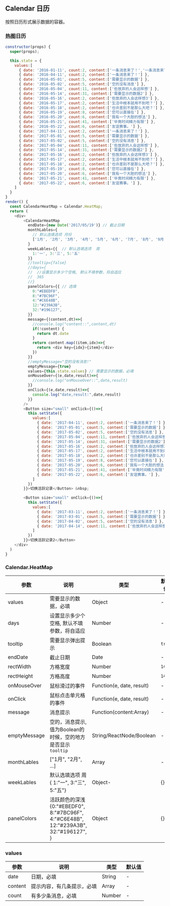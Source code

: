 ## Calendar 日历

按照日历形式展示数据的容器。

### 热图日历

<!--DemoStart-->
```js
constructor(props) {
  super(props);

  this.state = {
    values:[
      { date: '2016-01-11', count:2, content:['一条消息来了！','一条消息来了！'] },
      { date: '2016-04-11', count:2, content:['一条消息来了！'] },
      { date: '2016-05-01', count:5, content:['需要显示的数据'] },
      { date: '2016-05-02', count:5, content:['空的没有消息'] },
      { date: '2016-05-04', count:11, content:['些放弃的人会这样想'] },
      { date: '2016-05-14', count:31, content:['需要显示的数据2'] },
      { date: '2016-05-16', count:2, content:['些放弃的人会这样想3'] },
      { date: '2016-05-17', count:2, content:['生活中根本就用不到吧？'] },
      { date: '2016-05-18', count:2, content:['也许差别不是那么大吧？'] },
      { date: '2016-05-19', count:8, content:['您可以直接在'] },
      { date: '2016-05-20', count:6, content:['我有一个大胆的想法'] },
      { date: '2016-05-21', count:41, content:['毕竟时间精力有限'] },
      { date: '2016-05-22', count:6, content:['友谊赛事。'] },
      { date: '2017-04-11', count:2, content:['一条消息来了！'] },
      { date: '2017-05-01', count:5, content:['需要显示的数据'] },
      { date: '2017-05-02', count:5, content:['空的没有消息'] },
      { date: '2017-05-04', count:11, content:['些放弃的人会这样想'] },
      { date: '2017-05-14', count:31, content:['需要显示的数据2'] },
      { date: '2017-05-16', count:2, content:['些放弃的人会这样想3'] },
      { date: '2017-05-17', count:2, content:['生活中根本就用不到吧？'] },
      { date: '2017-05-18', count:2, content:['也许差别不是那么大吧？'] },
      { date: '2017-05-19', count:8, content:['您可以直接在'] },
      { date: '2017-05-20', count:6, content:['我有一个大胆的想法'] },
      { date: '2017-05-21', count:41, content:['毕竟时间精力有限'] },
      { date: '2017-05-22', count:6, content:['友谊赛事。'] },
    ]
  }
}
render() {
  const CalendarHeatMap = Calendar.HeatMap;
  return (
    <div>
        <CalendarHeatMap 
          endDate={new Date('2017/05/19')} // 截止日期
          monthLables={
            // 默认选填选项 月份
            ['1月', '2月', '3月', '4月', '5月', '6月', '7月', '8月', '9月', '10月', '11月', '12月']
          }
          weekLables={{  // 默认选填选项  周
            1:'一', 3:'三', 5:'五'
          }}
          //tooltip={false}
          //days={
          //  //设置显示多少个空格, 默认不填参数，将自适应
          //  365
          //}
          panelColors={{ // 选填
            0:"#EBEDF0",
            8:"#7BC96F",
            4:"#C6E48B",
            12:"#239A3B",
            32:"#196127",
          }}
          message={(content,dt)=>{
            //console.log("content::",content,dt)
            if(!content) {
              return dt.date
            }
            return content.map((item,idx)=>{
              return <div key={idx}>{item}</div>
            })
          }}
          //emptyMessage="空的没有消息!"
          emptyMessage={true}
          values={this.state.values} // 需要显示的数据，必填
          onMouseOver={(e,date,result)=>{
            //console.log("onMouseOver::",date,result)
          }}
          onClick={(e,date,result)=>{
            console.log("date,result:",date,result)
          }}
        />
        <Button size="small" onClick={()=>{
          this.setState({
            values:[
              { date: '2017-04-11', count:2, content:['一条消息来了！'] },
              { date: '2017-05-01', count:5, content:['需要显示的数据'] },
              { date: '2017-05-02', count:5, content:['空的没有消息'] },
              { date: '2017-05-04', count:11, content:['些放弃的人会这样想'] },
              { date: '2017-05-14', count:31, content:['需要显示的数据2'] },
              { date: '2017-05-16', count:2, content:['些放弃的人会这样想3'] },
              { date: '2017-05-17', count:2, content:['生活中根本就用不到吧？'] },
              { date: '2017-05-18', count:2, content:['也许差别不是那么大吧？'] },
              { date: '2017-05-19', count:8, content:['您可以直接在'] },
              { date: '2017-05-20', count:6, content:['我有一个大胆的想法'] },
              { date: '2017-05-21', count:41, content:['毕竟时间精力有限'] },
              { date: '2017-05-22', count:6, content:['友谊赛事。'] },
            ]
          })
        }}>切换活跃记录</Button> &nbsp;

        <Button size="small" onClick={()=>{
          this.setState({
            values:[
              { date: '2017-03-11', count:2, content:['一条消息来了！'] },
              { date: '2017-03-01', count:5, content:['需要显示的数据'] },
              { date: '2017-04-02', count:5, content:['空的没有消息'] },
              { date: '2017-04-14', count:11, content:['些放弃的人会这样想'] },
            ]
          })
        }}>切换活跃记录2</Button>
    </div>
  )
}
```
<!--End-->



### Calendar.HeatMap

| 参数 | 说明 | 类型 | 默认值 |
|--------- |-------- |--------- |-------- |
| values | 需要显示的数据，必填 | Object | - |
| days | 设置显示多少个空格, 默认不填参数，将自适应 | Number | - |
| tooltip | 需要显示弹出提示| Boolean | `true` |
| endDate | 截止日期 | Date | - |
| rectWidth | 方格宽度 | Number | `14` |
| rectHeight | 方格高度 | Number | `14` |
| onMouseOver | 鼠标滑过的事件 | Function(e, date, result) | - |
| onClick | 鼠标点击单元格的事件 | Function(e, date, result) | - |
| message | 消息提示 | Function(content:Array)  | - |
| emptyMessage | 空的，消息提示, 值为Boolean的时候，空的地方是否显示`tooltip` | String/ReactNode/Boolean | - |
| monthLables | ["1月", "2月", ...] | Array | - |
| weekLables | 默认选填选项  周 { 1:"一", 3:"三", 5:"五"} | Object- | {} |
| panelColors | 活跃颜色的深浅 {0:"#EBEDF0", 8:"#7BC96F", 4:"#C6E48B", 12:"#239A3B", 32:"#196127", } | Object | {} |

### values

| 参数 | 说明 | 类型 | 默认值 |
|----- | ---- |----- |---- |
| date | 日期，必填 | String | - |
| content | 提示内容，有几条提示，必填 | Array | - |
| count | 有多少条消息，必填 | Number | - |